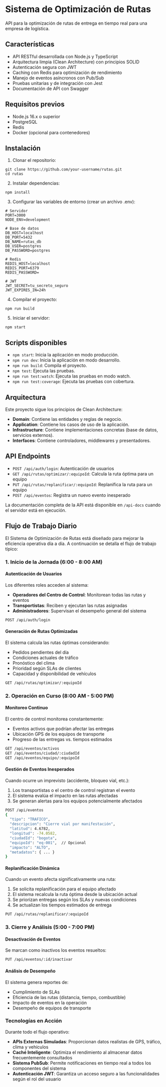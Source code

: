 # Sistema de Optimización de Rutas

API para la optimización de rutas de entrega en tiempo real para una empresa de logística.

## Características

- API RESTful desarrollada con Node.js y TypeScript
- Arquitectura limpia (Clean Architecture) con principios SOLID
- Autenticación segura con JWT
- Caching con Redis para optimización de rendimiento
- Manejo de eventos asíncronos con Pub/Sub
- Pruebas unitarias y de integración con Jest
- Documentación de API con Swagger

## Requisitos previos

- Node.js 16.x o superior
- PostgreSQL
- Redis
- Docker (opcional para contenedores)

## Instalación

1. Clonar el repositorio:
```
git clone https://github.com/your-username/rutas.git
cd rutas
```

2. Instalar dependencias:
```
npm install
```

3. Configurar las variables de entorno (crear un archivo .env):
```
# Servidor
PORT=3000
NODE_ENV=development

# Base de datos
DB_HOST=localhost
DB_PORT=5432
DB_NAME=rutas_db
DB_USER=postgres
DB_PASSWORD=postgres

# Redis
REDIS_HOST=localhost
REDIS_PORT=6379
REDIS_PASSWORD=

# JWT
JWT_SECRET=tu_secreto_seguro
JWT_EXPIRES_IN=24h
```

4. Compilar el proyecto:
```
npm run build
```

5. Iniciar el servidor:
```
npm start
```

## Scripts disponibles

- `npm start`: Inicia la aplicación en modo producción.
- `npm run dev`: Inicia la aplicación en modo desarrollo.
- `npm run build`: Compila el proyecto.
- `npm test`: Ejecuta las pruebas.
- `npm run test:watch`: Ejecuta las pruebas en modo watch.
- `npm run test:coverage`: Ejecuta las pruebas con cobertura.

## Arquitectura

Este proyecto sigue los principios de Clean Architecture:

- **Domain**: Contiene las entidades y reglas de negocio.
- **Application**: Contiene los casos de uso de la aplicación.
- **Infrastructure**: Contiene implementaciones concretas (base de datos, servicios externos).
- **Interfaces**: Contiene controladores, middlewares y presentadores.

## API Endpoints

- `POST /api/auth/login`: Autenticación de usuarios
- `GET /api/rutas/optimizar/:equipoId`: Calcula la ruta óptima para un equipo
- `PUT /api/rutas/replanificar/:equipoId`: Replanifica la ruta para un equipo
- `POST /api/eventos`: Registra un nuevo evento inesperado

La documentación completa de la API está disponible en `/api-docs` cuando el servidor está en ejecución.

## Flujo de Trabajo Diario

El Sistema de Optimización de Rutas está diseñado para mejorar la eficiencia operativa día a día. A continuación se detalla el flujo de trabajo típico:

### 1. Inicio de la Jornada (6:00 - 8:00 AM)

#### Autenticación de Usuarios
Los diferentes roles acceden al sistema:
- **Operadores del Centro de Control**: Monitorean todas las rutas y eventos
- **Transportistas**: Reciben y ejecutan las rutas asignadas
- **Administradores**: Supervisan el desempeño general del sistema

```bash
POST /api/auth/login
```

#### Generación de Rutas Optimizadas
El sistema calcula las rutas óptimas considerando:
- Pedidos pendientes del día
- Condiciones actuales de tráfico
- Pronóstico del clima
- Prioridad según SLAs de clientes
- Capacidad y disponibilidad de vehículos

```bash
GET /api/rutas/optimizar/:equipoId
```

### 2. Operación en Curso (8:00 AM - 5:00 PM)

#### Monitoreo Continuo
El centro de control monitorea constantemente:
- Eventos activos que podrían afectar las entregas
- Ubicación GPS de los equipos de transporte
- Progreso de las entregas vs. tiempos estimados

```bash
GET /api/eventos/activos
GET /api/eventos/ciudad/:ciudadId
GET /api/eventos/equipo/:equipoId
```

#### Gestión de Eventos Inesperados
Cuando ocurre un imprevisto (accidente, bloqueo vial, etc.):
1. Los transportistas o el centro de control registran el evento
2. El sistema evalúa el impacto en las rutas afectadas
3. Se generan alertas para los equipos potencialmente afectados

```bash
POST /api/eventos
{
  "tipo": "TRAFICO",
  "descripcion": "Cierre vial por manifestación",
  "latitud": 4.6782,
  "longitud": -74.0582,
  "ciudadId": "bogota",
  "equipoId": "eq-001",  // Opcional
  "impacto": "ALTO",
  "metadatos": { ... }
}
```

#### Replanificación Dinámica
Cuando un evento afecta significativamente una ruta:
1. Se solicita replanificación para el equipo afectado
2. El sistema recalcula la ruta óptima desde la ubicación actual
3. Se priorizan entregas según los SLAs y nuevas condiciones
4. Se actualizan los tiempos estimados de entrega

```bash
PUT /api/rutas/replanificar/:equipoId
```

### 3. Cierre y Análisis (5:00 - 7:00 PM)

#### Desactivación de Eventos
Se marcan como inactivos los eventos resueltos:

```bash
PUT /api/eventos/:id/inactivar
```

#### Análisis de Desempeño
El sistema genera reportes de:
- Cumplimiento de SLAs
- Eficiencia de las rutas (distancia, tiempo, combustible)
- Impacto de eventos en la operación
- Desempeño de equipos de transporte

### Tecnologías en Acción

Durante todo el flujo operativo:

- **APIs Externas Simuladas**: Proporcionan datos realistas de GPS, tráfico, clima y vehículos
- **Caché Inteligente**: Optimiza el rendimiento al almacenar datos frecuentemente consultados
- **Sistema PubSub**: Permite notificaciones en tiempo real a todos los componentes del sistema
- **Autenticación JWT**: Garantiza un acceso seguro a las funcionalidades según el rol del usuario